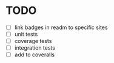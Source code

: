 # TODO

* [  ] link badges in readm to specific sites
* [  ] unit tests
* [  ] coverage tests
* [  ] integration tests
* [  ] add to coveralls